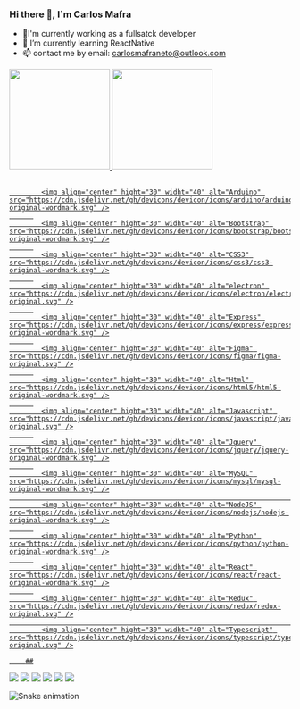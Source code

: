 ### Hi there 👋, I´m Carlos Mafra

- 🔭I'm currently working as a fullsatck developer
- 🌱 I’m currently learning ReactNative
- 📫 contact me by email: carlosmafraneto@outlook.com

<div>
  <a href="https://github.com/CarlosMafraNeto">
     <img height="180em" src="https://github-readme-stats.vercel.app/api?username=CarlosMafraNeto&show_icons=true&theme=dracula&include_all_commits=true&count_private=true" />
    <img height="180em" src="https://github-readme-stats.vercel.app/api/top-langs/?username=CarlosMafraNeto&layout=compact&langs_count=16&theme=dracula" />
    </div>
  
  <div style="display": inline_block"><br>
                                     
            <img align="center" hight="30" widht="40" alt="Arduino" src="https://cdn.jsdelivr.net/gh/devicons/devicon/icons/arduino/arduino-original-wordmark.svg" />
          
            <img align="center" hight="30" widht="40" alt="Bootstrap" src="https://cdn.jsdelivr.net/gh/devicons/devicon/icons/bootstrap/bootstrap-original-wordmark.svg" />
          
            <img align="center" hight="30" widht="40" alt="CSS3" src="https://cdn.jsdelivr.net/gh/devicons/devicon/icons/css3/css3-original-wordmark.svg" />
          
            <img align="center" hight="30" widht="40" alt="electron" src="https://cdn.jsdelivr.net/gh/devicons/devicon/icons/electron/electron-original.svg" />
          
            <img align="center" hight="30" widht="40" alt="Express" src="https://cdn.jsdelivr.net/gh/devicons/devicon/icons/express/express-original-wordmark.svg" />
          
            <img align="center" hight="30" widht="40" alt="Figma" src="https://cdn.jsdelivr.net/gh/devicons/devicon/icons/figma/figma-original.svg" />
          
            <img align="center" hight="30" widht="40" alt="Html" src="https://cdn.jsdelivr.net/gh/devicons/devicon/icons/html5/html5-original-wordmark.svg" />
          
            <img align="center" hight="30" widht="40" alt="Javascript" src="https://cdn.jsdelivr.net/gh/devicons/devicon/icons/javascript/javascript-original.svg" />
          
            <img align="center" hight="30" widht="40" alt="Jquery" src="https://cdn.jsdelivr.net/gh/devicons/devicon/icons/jquery/jquery-original-wordmark.svg" />
          
            <img align="center" hight="30" widht="40" alt="MySQL" src="https://cdn.jsdelivr.net/gh/devicons/devicon/icons/mysql/mysql-original-wordmark.svg" />
                                                                                                                                     
            <img align="center" hight="30" widht="40" alt="NodeJS" src="https://cdn.jsdelivr.net/gh/devicons/devicon/icons/nodejs/nodejs-original-wordmark.svg" />
          
            <img align="center" hight="30" widht="40" alt="Python" src="https://cdn.jsdelivr.net/gh/devicons/devicon/icons/python/python-original-wordmark.svg" />
          
            <img align="center" hight="30" widht="40" alt="React" src="https://cdn.jsdelivr.net/gh/devicons/devicon/icons/react/react-original-wordmark.svg" />
          
            <img align="center" hight="30" widht="40" alt="Redux" src="https://cdn.jsdelivr.net/gh/devicons/devicon/icons/redux/redux-original.svg" />
                                                                                                  
            <img align="center" hight="30" widht="40" alt="Typescript" src="https://cdn.jsdelivr.net/gh/devicons/devicon/icons/typescript/typescript-original.svg" />
          
          
 </div>
          
        ##
 
<div> 
  <a href="https://www.youtube.com/channel/CarlosNeto" target="_blank"><img src="https://img.shields.io/badge/YouTube-FF0000?style=for-the-badge&logo=youtube&logoColor=white" target="_blank"></a>
  <a href="https://instagram.com/mafraneto_" target="_blank"><img src="https://img.shields.io/badge/-Instagram-%23E4405F?style=for-the-badge&logo=instagram&logoColor=white" target="_blank"></a>
 	<a href="https://www.twitch.tv/carlosmafra" target="_blank"><img src="https://img.shields.io/badge/Twitch-9146FF?style=for-the-badge&logo=twitch&logoColor=white" target="_blank"></a>
 <a href="https://discord.gg/wagxzStdcR" target="_blank"><img src="https://img.shields.io/badge/Discord-7289DA?style=for-the-badge&logo=discord&logoColor=white" target="_blank"></a> 
  <a href = "mailto:carlosmafraneto@outlook.com"><img src="https://img.shields.io/badge/-Gmail-%23333?style=for-the-badge&logo=gmail&logoColor=white" target="_blank"></a>
  <a href="https://www.linkedin.com/in/carlos-mafra-99bb47238" target="_blank"><img src="https://img.shields.io/badge/-LinkedIn-%230077B5?style=for-the-badge&logo=linkedin&logoColor=white" target="_blank"></a> 
 
  ![Snake animation](https://github.com/CarlosMafraNeto/rafaballerini/blob/output/github-contribution-grid-snake.svg)
 
</div>
